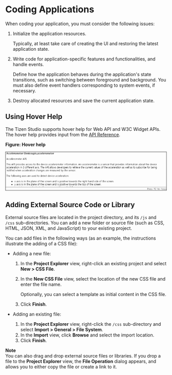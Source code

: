 

Coding Applications
===================

When coding your application, you must consider the following issues:

1.  Initialize the application resources.

    Typically, at least take care of creating the UI and restoring the
    latest application state.

2.  Write code for application-specific features and functionalities,
    and handle events.

    Define how the application behaves during the application's state
    transitions, such as switching between foreground and background.
    You must also define event handlers corresponding to system events,
    if necessary.

3.  Destroy allocated resources and save the current application state.

Using Hover Help <a name="hover"></a>
----------------

The Tizen Studio supports hover help for Web API and W3C Widget APIs.
The hover help provides input from the [API
Reference](../../../../org.tizen.web.apireference/html/web_api_reference.htm).

**Figure: Hover help**

![Hover help](./media/hover-help.png)

Adding External Source Code or Library <a name="add"></a>
--------------------------------------

External source files are located in the project directory, and its
`/js` and `/css` sub-directories. You can add a new folder or source
file (such as CSS, HTML, JSON, XML, and JavaScript) to your existing
project.

You can add files in the following ways (as an example, the instructions
illustrate the adding of a CSS file):

-   Adding a new file:
    1.  In the **Project Explorer** view, right-click an existing
        project and select **New &gt; CSS File**.
    2.  In the **New CSS File** view, select the location of the new CSS
        file and enter the file name.

        Optionally, you can select a template as initial content in the
        CSS file.

    3.  Click **Finish**.

-   Adding an existing file:
    1.  In the **Project Explorer** view, right-click the `/css`
        sub-directory and select **Import &gt; General &gt; File
        System**.
    2.  In the **Import** view, click **Browse** and select the
        import location.
    3.  Click **Finish**.

<div class="note">

**Note**<br>
You can also drag and drop external source files or libraries.
If you drop a file to the **Project Explorer** view, the **File
Operation** dialog appears, and allows you to either copy the file or
create a link to it.

</div>
